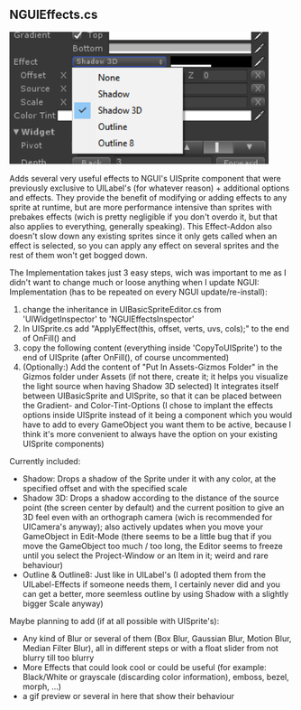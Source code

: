 ## NGUIEffects.cs
![Image](/Screenshots/Components//NGUIEffects1_Info.png)

Adds several very useful effects to NGUI's UISprite component that were previously exclusive to UILabel's (for whatever reason) + additional options and effects.
They provide the benefit of modifying or adding effects to any sprite at runtime, but are more performance intensive than sprites 
with prebakes effects (wich is pretty negligible if you don't overdo it, but that also applies to everything, generally speaking).
This Effect-Addon also doesn't slow down any existing sprites since it only gets called when an effect is selected,
so you can apply any effect on several sprites and the rest of them won't get bogged down.

The Implementation takes just 3 easy steps, wich was important to me as I didn't want to change much or loose anything when I update NGUI:
Implementation (has to be repeated on every NGUI update/re-install):
1. change the inheritance in UIBasicSpriteEditor.cs from 'UIWidgetInspector' to 'NGUIEffectsInspector'
2. In UISprite.cs add "ApplyEffect(this, offset, verts, uvs, cols);" to the end of OnFill() and
3. copy the following content (everything inside 'CopyToUISprite') to the end of UISprite (after OnFill(), of course uncommented)
4. (Optionally:) Add the content of "Put In Assets-Gizmos Folder" in the Gizmos folder under Assets (if not there, create it; it helps you visualize the light source when having Shadow 3D selected)
It integrates itself between UIBasicSprite and UISprite, so that it can be placed between the Gradient- and Color-Tint-Options
(I chose to implant the effects options inside UISprite instead of it being a component which you would have to add to every GameObject you want
 them to be active, because I think it's more convenient to always have the option on your existing UISprite components)

Currently included:
- Shadow: Drops a shadow of the Sprite under it with any color, at the specified offset and with the specified scale
- Shadow 3D: Drops a shadow according to the distance of the source point (the screen center by default) and the current position 
to give an 3D feel even with an orthograph camera (wich is recommended for UICamera's anyway);
also actively updates when you move your GameObject in Edit-Mode (there seems to be a little bug that if you 
move the GameObject too much / too long, the Editor seems to freeze until you select the Project-Window or an Item in it; weird and rare behaviour)
- Outline & Outline8: Just like in UILabel's (I adopted them from the UILabel-Effects if someone needs them, 
I certainly never did and you can get a better, more seemless outline by using Shadow with a slightly bigger Scale anyway)

Maybe planning to add (if at all possible with UISprite's):
- Any kind of Blur or several of them (Box Blur, Gaussian Blur, Motion Blur, Median Filter Blur), all in different steps or with a float slider from not blurry till too blurry
- More Effects that could look cool or could be useful (for example: Black/White or grayscale (discarding color information), emboss, bezel, morph, ...)
- a gif preview or several in here that show their behaviour